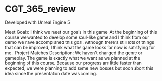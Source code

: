 # CGT_365_review

Developed with Unreal Engine 5

Meet Goals: I think we meet our goals in this game. At the beginning of this course we wanted to develop some soul-like game and I think from our demo we have accomplished this goal. Although there's still lots of things that can be improved, I think what the game looks for now is satisfying for me. 
Project Matches Description: We haven't changed the genre or gameplay. The game is exactly what we want as we planned at the beginning of this course. Because our progress are little faster than expected, we were planning to add some new bosses but soon abort this idea since the presentation date was coming. 
